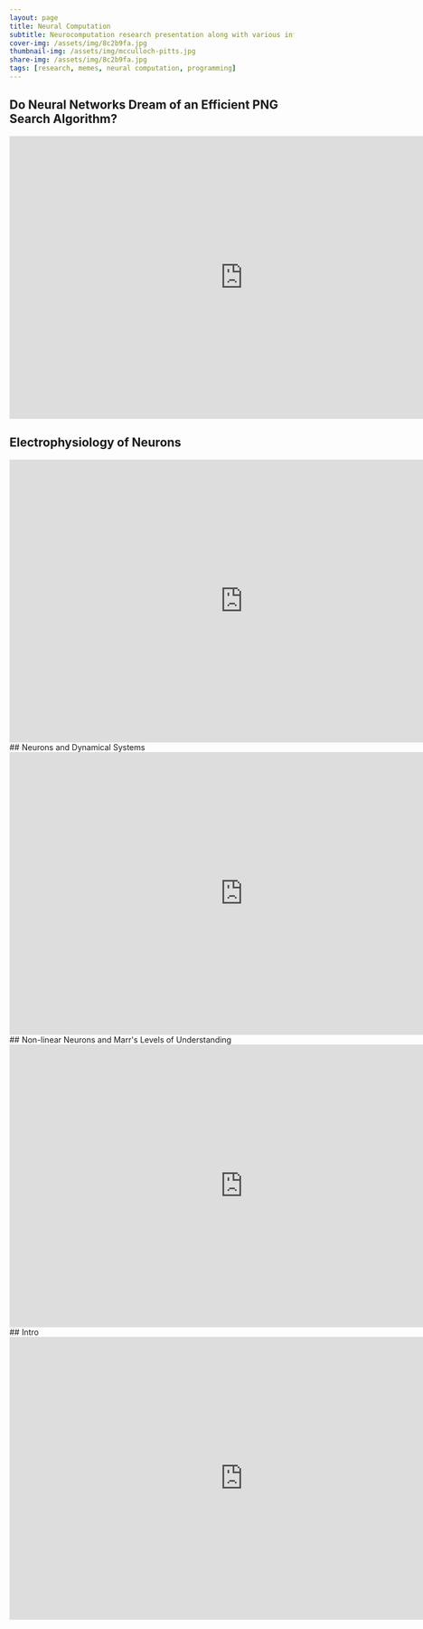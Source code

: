 ```yaml
---
layout: page
title: Neural Computation 
subtitle: Neurocomputation research presentation along with various informational powerpoint slides.
cover-img: /assets/img/8c2b9fa.jpg
thumbnail-img: /assets/img/mcculloch-pitts.jpg
share-img: /assets/img/8c2b9fa.jpg
tags: [research, memes, neural computation, programming]
---
```

## Do Neural Networks Dream of an Efficient PNG Search Algorithm?
[<iframe src="https://onedrive.live.com/embed?cid=27F2DFE47E1E2E9D&amp;resid=27F2DFE47E1E2E9D%21124&amp;authkey=ACTHZ665mTJGezA&amp;em=2&amp;wdAr=1.7777777777777777" width="826px" height="500px" frameborder="0">This is an embedded <a target="_blank" href="https://office.com">Microsoft Office</a> presentation, powered by <a target="_blank" href="https://office.com/webapps">Office</a>.</iframe>](https://1drv.ms/p/s!Ap0uHn7k3_IngQIC3RWkYEQPgWJs?e=bENimC)
## Electrophysiology of Neurons
<iframe src="https://onedrive.live.com/embed?resid=27F2DFE47E1E2E9D%21119&amp;authkey=%21AFGWLpp-4aldbcU&amp;em=2&amp;wdAr=1.7777777777777777" width="826px" height="500px" frameborder="0">This is an embedded <a target="_blank" href="https://office.com">Microsoft Office</a> presentation, powered by <a target="_blank" href="https://office.com/webapps">Office</a>.</iframe>
## Neurons and Dynamical Systems
<iframe src="https://onedrive.live.com/embed?resid=27F2DFE47E1E2E9D%21117&amp;authkey=%21AIRQ6_a32JDO9uc&amp;em=2&amp;wdAr=1.7777777777777777" width="826px" height="500px" frameborder="0">This is an embedded <a target="_blank" href="https://office.com">Microsoft Office</a> presentation, powered by <a target="_blank" href="https://office.com/webapps">Office</a>.</iframe>
## Non-linear Neurons and Marr's Levels of Understanding
<iframe src="https://onedrive.live.com/embed?cid=27F2DFE47E1E2E9D&amp;resid=27F2DFE47E1E2E9D%21114&amp;authkey=AFXoSjxzRMjrbr8&amp;em=2&amp;wdAr=1.7777777777777777" width="826px" height="500px" frameborder="0">This is an embedded <a target="_blank" href="https://office.com">Microsoft Office</a> presentation, powered by <a target="_blank" href="https://office.com/webapps">Office</a>.</iframe>
## Intro
<iframe src="https://onedrive.live.com/embed?cid=27F2DFE47E1E2E9D&amp;resid=27F2DFE47E1E2E9D%21107&amp;authkey=AGPySb5ChXG949Q&amp;em=2&amp;wdAr=1.7777777777777777" width="826px" height="500px" frameborder="0">This is an embedded <a target="_blank" href="https://office.com">Microsoft Office</a> presentation, powered by <a target="_blank" href="https://office.com/webapps">Office</a>.</iframe>
